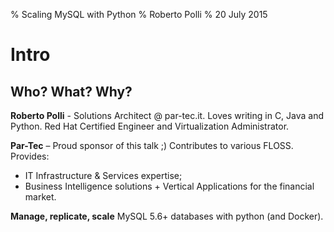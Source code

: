 % Scaling MySQL with Python
% Roberto Polli
% 20 July 2015

# Intro

## Who? What? Why?

**Roberto Polli** - Solutions Architect @ par-tec.it. Loves writing in C, 
Java and Python. Red Hat Certified Engineer and Virtualization Administrator.

**Par-Tec** – Proud sponsor of this talk ;) Contributes to various FLOSS. 
    Provides:

  - IT Infrastructure \& Services expertise;
  - Business Intelligence solutions \+ Vertical Applications for the financial market.

**Manage, replicate, scale** MySQL 5.6+ databases with python (and Docker).

